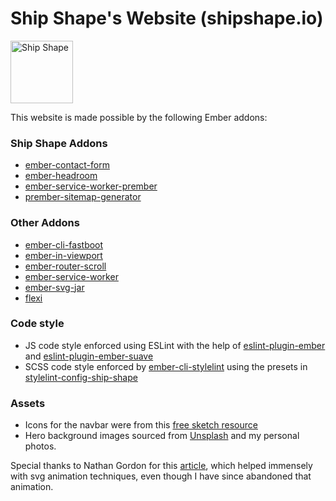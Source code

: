 # Ship Shape's Website (shipshape.io)
<a href="https://shipshape.io/"><img src="http://i.imgur.com/KVqNjgO.png" alt="Ship Shape" width="100" height="100"/></a>

This website is made possible by the following Ember addons:

### Ship Shape Addons

- [ember-contact-form](https://github.com/shipshapecode/ember-contact-form)
- [ember-headroom](https://github.com/shipshapecode/ember-headroom)
- [ember-service-worker-prember](https://github.com/shipshapecode/ember-service-worker-prember)
- [prember-sitemap-generator](https://github.com/shipshapecode/prember-sitemap-generator)

### Other Addons

- [ember-cli-fastboot](https://github.com/ember-fastboot/ember-cli-fastboot)
- [ember-in-viewport](https://github.com/DockYard/ember-in-viewport)
- [ember-router-scroll](https://github.com/dollarshaveclub/ember-router-scroll)
- [ember-service-worker](https://github.com/DockYard/ember-service-worker)
- [ember-svg-jar](https://github.com/ivanvotti/ember-svg-jar)
- [flexi](https://github.com/runspired/flexi)

### Code style
- JS code style enforced using ESLint with the help of [eslint-plugin-ember](https://github.com/ember-cli/eslint-plugin-ember) and [eslint-plugin-ember-suave](https://github.com/DockYard/eslint-plugin-ember-suave)
- SCSS code style enforced by [ember-cli-stylelint](https://github.com/billybonks/ember-cli-stylelint) using the presets in [stylelint-config-ship-shape](https://github.com/shipshapecode/stylelint-config-ship-shape)

### Assets
- Icons for the navbar were from this [free sketch resource](https://www.sketchappsources.com/free-source/1292-smashicons-200-webby-icons-sketch-freebie-resource.html)
- Hero background images sourced from [Unsplash](https://unsplash.com/) and my personal photos.


Special thanks to Nathan Gordon for this [article](https://medium.com/@gordonnl/stylised-line-animations-ded23320ffe5#.ow4kgdbks), which helped immensely with svg animation techniques, even though I have since abandoned that animation.
